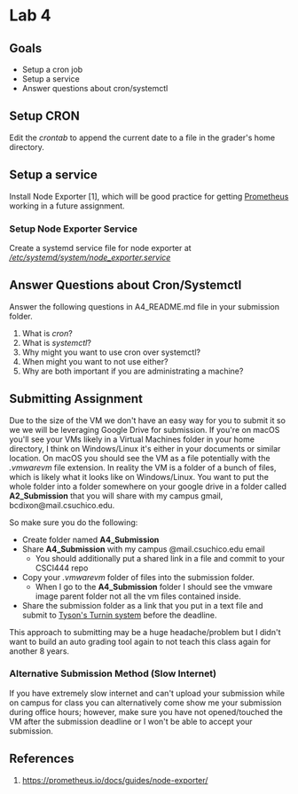 # Lab 4

## Goals

* Setup a cron job
* Setup a service
* Answer questions about cron/systemctl

## Setup CRON

Edit the *crontab* to append the current date to a file in the grader's home directory.

## Setup a service

Install Node Exporter [1], which will be good practice for getting [Prometheus](https://prometheus.io/) working in a future assignment.

### Setup Node Exporter Service

Create a systemd service file for node exporter at [*/etc/systemd/system/node_exporter.service*](https://www.google.com/search?q=%2Fetc%2Fsystemd%2Fsystem%2Fnode_exporter.service)

## Answer Questions about Cron/Systemctl

Answer the following questions in A4_README.md file in your submission folder.

1. What is *cron*?
2. What is *systemctl*?
3. Why might you want to use cron over systemctl?
4. When might you want to not use either?
5. Why are both important if you are administrating a machine?

## Submitting Assignment

Due to the size of the VM we don't have an easy way for you to submit it so we we will be leveraging Google Drive for submission. If you're on macOS you'll see your VMs likely in a Virtual Machines folder in your home directory, I think on Windows/Linux it's either in your documents or similar location. On macOS you should see the VM as a file potentially with the *.vmwarevm* file extension. In reality the VM is a folder of a bunch of files, which is likely what it looks like on Windows/Linux. You want to put the whole folder into a folder somewhere on your google drive in a folder called **A2_Submission** that you will share with my campus gmail, &#098;&#099;&#100;&#105;&#120;&#111;&#110;&#064;&#109;&#097;&#105;&#108;&#046;&#099;&#115;&#117;&#099;&#104;&#105;&#099;&#111;&#046;&#101;&#100;&#117;.

So make sure you do the following:

* Create folder named **A4_Submission**
* Share **A4_Submission** with my campus @mail.csuchico.edu email
    * You should additionally put a shared link in a file and commit to your CSCI444 repo
* Copy your *.vmwarevm* folder of files into the submission folder.
    * When I go to the **A4_Submission** folder I should see the vmware image parent folder not all the vm files contained inside.
* Share the submission folder as a link that you put in a text file and submit to [Tyson's Turnin system](https://turnin.ecst.csuchico.edu/) before the deadline.

This approach to submitting may be a huge headache/problem but I didn't want to build an auto grading tool again to not teach this class again for another 8 years.

### Alternative Submission Method (Slow Internet)

If you have extremely slow internet and can't upload your submission while on campus for class you can alternatively come show me your submission during office hours; however, make sure you have not opened/touched the VM after the submission deadline or I won't be able to accept your submission.

## References

1. https://prometheus.io/docs/guides/node-exporter/